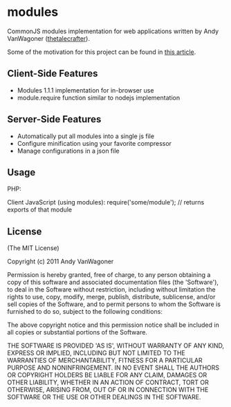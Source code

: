 # modules

CommonJS modules implementation for web applications written by Andy VanWagoner
([thetalecrafter](http://github.com/thetalecrafter)).

Some of the motivation for this project can be found in [this article](http://thetalecrafter.wordpress.com/2011/09/22/commonjs-in-the-browser/).

## Client-Side Features

 * Modules 1.1.1 implementation for in-browser use
 * module.require function similar to nodejs implementation

## Server-Side Features

 * Automatically put all modules into a single js file
 * Configure minification using your favorite compressor
 * Manage configurations in a json file

## Usage

PHP:
    <?= Modules::script() ?>

Client JavaScript (using modules):
    require('some/module'); // returns exports of that module

## License 

(The MIT License)

Copyright (c) 2011 Andy VanWagoner

Permission is hereby granted, free of charge, to any person obtaining
a copy of this software and associated documentation files (the
'Software'), to deal in the Software without restriction, including
without limitation the rights to use, copy, modify, merge, publish,
distribute, sublicense, and/or sell copies of the Software, and to
permit persons to whom the Software is furnished to do so, subject to
the following conditions:

The above copyright notice and this permission notice shall be
included in all copies or substantial portions of the Software.

THE SOFTWARE IS PROVIDED 'AS IS', WITHOUT WARRANTY OF ANY KIND,
EXPRESS OR IMPLIED, INCLUDING BUT NOT LIMITED TO THE WARRANTIES OF
MERCHANTABILITY, FITNESS FOR A PARTICULAR PURPOSE AND NONINFRINGEMENT.
IN NO EVENT SHALL THE AUTHORS OR COPYRIGHT HOLDERS BE LIABLE FOR ANY
CLAIM, DAMAGES OR OTHER LIABILITY, WHETHER IN AN ACTION OF CONTRACT,
TORT OR OTHERWISE, ARISING FROM, OUT OF OR IN CONNECTION WITH THE
SOFTWARE OR THE USE OR OTHER DEALINGS IN THE SOFTWARE.